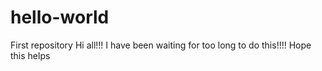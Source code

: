# hello-world
First repository
Hi all!!!
I have been waiting for too long to do this!!!!
Hope this helps
